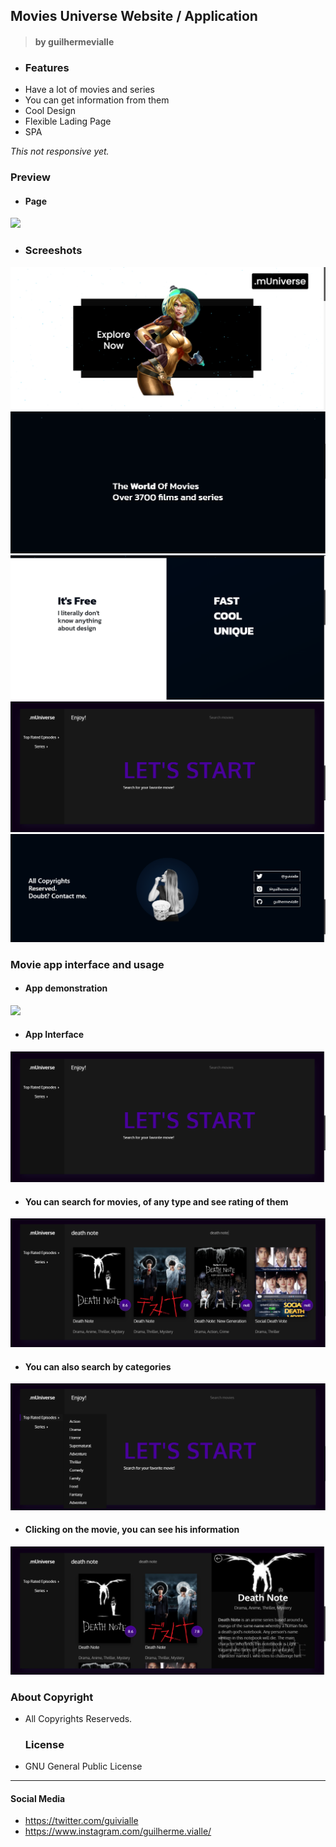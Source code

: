 ## Movies Universe Website / Application

> #### by guilhermevialle

-   ### Features
- Have a lot of movies and series
- You can get information from them
- Cool Design
- Flexible Lading Page 
- SPA

*This not responsive yet.* 

   ### Preview
   
   - #### Page
   ![](https://github.com/guilhermevialle/MoviesUniverse/blob/main/Movies%20Universe/Gif/gif1.gif)
   
   - ### Screeshots
   ![](https://github.com/guilhermevialle/MoviesUniverse/blob/main/Movies%20Universe/Screenshot/capture.png)
   ![](https://github.com/guilhermevialle/MoviesUniverse/blob/main/Movies%20Universe/Screenshot/capture2.png)
   ![](https://github.com/guilhermevialle/MoviesUniverse/blob/main/Movies%20Universe/Screenshot/capture3.png)
   ![](https://github.com/guilhermevialle/MoviesUniverse/blob/main/Movies%20Universe/Screenshot/capture4.png)
   ![](https://github.com/guilhermevialle/MoviesUniverse/blob/main/Movies%20Universe/Screenshot/capture8.png)
	
   ### Movie app interface and usage
   
   - #### App demonstration
   ![](https://github.com/guilhermevialle/MoviesUniverse/blob/main/Movies%20Universe/Gif/gif2teste.gif)
   
   - #### App Interface
   ![](https://github.com/guilhermevialle/MoviesUniverse/blob/main/Movies%20Universe/Screenshot/capture4.png)
   
   - #### You can search for movies, of any type and see rating of them
   
   ![](https://github.com/guilhermevialle/MoviesUniverse/blob/main/Movies%20Universe/Screenshot/capture5.png)
   
   - #### You can also search by categories
   ![](https://github.com/guilhermevialle/MoviesUniverse/blob/main/Movies%20Universe/Screenshot/capture7porra.png)

   - #### Clicking on the movie, you can see his information
   ![](https://github.com/guilhermevialle/MoviesUniverse/blob/main/Movies%20Universe/Screenshot/capture6.png)
### About Copyright
- All Copyrights Reserveds.

   ### License

-   GNU General Public License

------------

#### Social Media

- https://twitter.com/guivialle
- https://www.instagram.com/guilherme.vialle/
